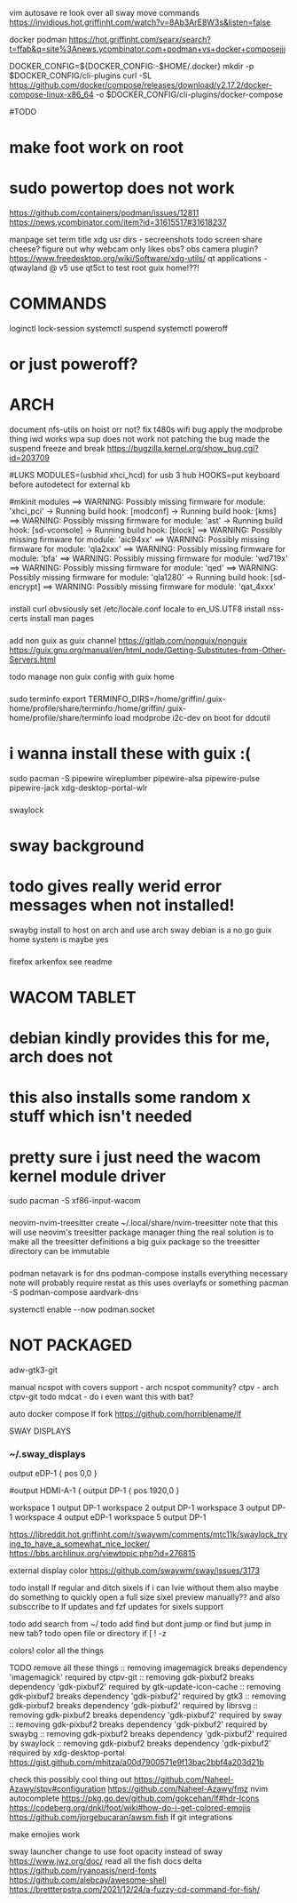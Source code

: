 vim autosave
re look over all sway move commands
https://invidious.hot.griffinht.com/watch?v=8Ab3ArE8W3s&listen=false



docker podman
https://hot.griffinht.com/searx/search?t=ffab&q=site%3Anews.ycombinator.com+podman+vs+docker+composejjj

DOCKER_CONFIG=${DOCKER_CONFIG:-$HOME/.docker}
mkdir -p $DOCKER_CONFIG/cli-plugins
curl -SL https://github.com/docker/compose/releases/download/v2.17.2/docker-compose-linux-x86_64 -o $DOCKER_CONFIG/cli-plugins/docker-compose




#TODO
# make foot work on root
# sudo powertop does not work
https://github.com/containers/podman/issues/12811
https://news.ycombinator.com/item?id=31615517#31618237

manpage set term title
xdg usr dirs - secreenshots
todo screen share
cheese? figure out why webcam only likes obs? obs camera plugin?
https://www.freedesktop.org/wiki/Software/xdg-utils/
qt applications - qtwayland @ v5
    use qt5ct to test
root guix home!??!

# COMMANDS
loginctl lock-session
systemctl suspend
systemctl poweroff
# or just poweroff?












# ARCH
document nfs-utils on hoist orr not?
fix t480s wifi bug
apply the modprobe thing
iwd works
wpa sup does not work
not patching the bug made the suspend freeze and break
https://bugzilla.kernel.org/show_bug.cgi?id=203709

#LUKS
MODULES=(usbhid xhci_hcd) for usb 3 hub
HOOKS=put keyboard before autodetect for external kb

#mkinit modules
==> WARNING: Possibly missing firmware for module: 'xhci_pci'
  -> Running build hook: [modconf]
  -> Running build hook: [kms]
==> WARNING: Possibly missing firmware for module: 'ast'
  -> Running build hook: [sd-vconsole]
  -> Running build hook: [block]
==> WARNING: Possibly missing firmware for module: 'aic94xx'
==> WARNING: Possibly missing firmware for module: 'qla2xxx'
==> WARNING: Possibly missing firmware for module: 'bfa'
==> WARNING: Possibly missing firmware for module: 'wd719x'
==> WARNING: Possibly missing firmware for module: 'qed'
==> WARNING: Possibly missing firmware for module: 'qla1280'
  -> Running build hook: [sd-encrypt]
==> WARNING: Possibly missing firmware for module: 'qat_4xxx'

###
install curl obvsiously
set /etc/locale.conf locale to en_US.UTF8
install nss-certs
install man pages

###
add non guix as guix channel
https://gitlab.com/nonguix/nonguix
https://guix.gnu.org/manual/en/html_node/Getting-Substitutes-from-Other-Servers.html

todo manage non guix config with guix home

###
sudo terminfo
export TERMINFO_DIRS=/home/griffin/.guix-home/profile/share/terminfo:/home/griffin/.guix-home/profile/share/terminfo
load modprobe i2c-dev on boot for ddcutil

###
# i wanna install these with guix :(
sudo pacman -S pipewire wireplumber pipewire-alsa pipewire-pulse pipewire-jack xdg-desktop-portal-wlr

###
swaylock
# sway background
# todo gives really werid error messages when not installed!
swaybg
install to host on arch and use arch sway
debian is a no go
guix home system is maybe yes

###
firefox arkenfox see readme

###
# WACOM TABLET
# debian kindly provides this for me, arch does not
# this also installs some random x stuff which isn't needed
# pretty sure i just need the wacom kernel module driver
sudo pacman -S xf86-input-wacom

###
neovim-nvim-treesitter
create ~/.local/share/nvim-treesitter
note that this will use neovim's treesitter package manager thing
the real solution is to make all the treesitter definitions a big guix package so the treesitter directory can be immutable


###
podman
netavark is for dns
podman-compose installs everything necessary
note will probably require restat as this uses overlayfs or something
pacman -S podman-compose aardvark-dns

systemctl enable --now podman.socket



















# NOT PACKAGED
adw-gtk3-git

manual
ncspot with covers support - arch ncspot community?
ctpv - arch ctpv-git
todo mdcat - do i even want this with bat?

auto
docker compose
lf fork https://github.com/horriblename/lf



SWAY DISPLAYS

### ~/.sway_displays
output eDP-1 {
    pos 0,0
}

#output HDMI-A-1 {
output DP-1 {
    pos 1920,0
}

workspace 1 output DP-1
workspace 2 output DP-1
workspace 3 output DP-1
workspace 4 output eDP-1
workspace 5 output DP-1






https://libreddit.hot.griffinht.com/r/swaywm/comments/mtc11k/swaylock_trying_to_have_a_somewhat_nice_locker/
https://bbs.archlinux.org/viewtopic.php?id=276815

external display color
https://github.com/swaywm/sway/issues/3173




todo install lf regular and ditch sixels if i can lvie without them
also maybe do something to quickly open a full size sixel preview manually??
and also subsccribe to lf updates and fzf updates for sixels support

todo add search from ~/
todo add find but dont jump or find but jump in new tab?
todo open file or directory
if [ ! -z 

colors! color all the things


TODO
remove all these things
:: removing imagemagick breaks dependency 'imagemagick' required by ctpv-git
:: removing gdk-pixbuf2 breaks dependency 'gdk-pixbuf2' required by gtk-update-icon-cache
:: removing gdk-pixbuf2 breaks dependency 'gdk-pixbuf2' required by gtk3
:: removing gdk-pixbuf2 breaks dependency 'gdk-pixbuf2' required by librsvg
:: removing gdk-pixbuf2 breaks dependency 'gdk-pixbuf2' required by sway
:: removing gdk-pixbuf2 breaks dependency 'gdk-pixbuf2' required by swaybg
:: removing gdk-pixbuf2 breaks dependency 'gdk-pixbuf2' required by swaylock
:: removing gdk-pixbuf2 breaks dependency 'gdk-pixbuf2' required by xdg-desktop-portal
https://gist.github.com/mhitza/a00d7900571e9f13bac2bbf4a203d21b






check this possibly cool thing out
https://github.com/Naheel-Azawy/stpv#configuration
https://github.com/Naheel-Azawy/fmz
nvim autocomplete
https://pkg.go.dev/github.com/gokcehan/lf#hdr-Icons
https://codeberg.org/dnkl/foot/wiki#how-do-i-get-colored-emojis
https://github.com/jorgebucaran/awsm.fish
lf git integrations


make emojies work


sway launcher change to use foot opacity instead of sway
https://www.jwz.org/doc/
read all the fish docs
delta
https://github.com/ryanoasis/nerd-fonts
https://github.com/alebcay/awesome-shell
https://brettterpstra.com/2021/12/24/a-fuzzy-cd-command-for-fish/

